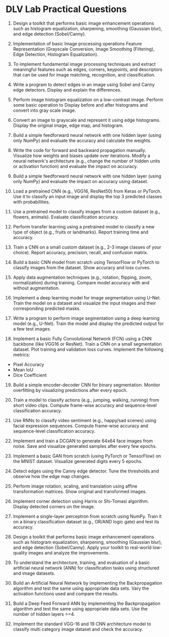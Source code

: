 # DLV Lab Practical Questions

1. Design a toolkit that performs basic image enhancement operations such as histogram equalization, sharpening, smoothing (Gaussian blur), and edge detection (Sobel/Canny).

2. Implementation of basic Image processing operations Feature Representation (Grayscale Conversion, Image Smoothing (Filtering), Edge Detection, Histogram Equalization).

3. To implement fundamental image processing techniques and extract meaningful features such as edges, corners, keypoints, and descriptors that can be used for image matching, recognition, and classification.

4. Write a program to detect edges in an image using Sobel and Canny edge detectors. Display and explain the differences.

5. Perform image histogram equalization on a low-contrast image. Perform some basic operation to Display before and after histograms and convert into gray scale image.

6. Convert an image to grayscale and represent it using edge histograms. Display the original image, edge map, and histogram.

7. Build a simple feedforward neural network with one hidden layer (using only NumPy) and evaluate the accuracy and calculate the weights.

8. Write the code for forward and backward propagation manually. Visualize how weights and biases update over iterations. Modify a neural network's architecture (e.g., change the number of hidden units or activation function) and evaluate the impact on accuracy.

9. Build a simple feedforward neural network with one hidden layer (using only NumPy) and evaluate the impact on accuracy using dataset.

10. Load a pretrained CNN (e.g., VGG16, ResNet50) from Keras or PyTorch. Use it to classify an input image and display the top 3 predicted classes with probabilities.

11. Use a pretrained model to classify images from a custom dataset (e.g., flowers, animals). Evaluate classification accuracy.

12. Perform transfer learning using a pretrained model to classify a new type of object (e.g., fruits or landmarks). Report training time and accuracy.

13. Train a CNN on a small custom dataset (e.g., 2-3 image classes of your choice). Report accuracy, precision, recall, and confusion matrix.

14. Build a basic CNN model from scratch using TensorFlow or PyTorch to classify images from the dataset. Show accuracy and loss curves.

15. Apply data augmentation techniques (e.g., rotation, flipping, zoom, normalization) during training. Compare model accuracy with and without augmentation.

16. Implement a deep learning model for image segmentation using U-Net. Train the model on a dataset and visualize the input images and their corresponding predicted masks.

17. Write a program to perform image segmentation using a deep learning model (e.g., U-Net). Train the model and display the predicted output for a few test images.

18. Implement a basic Fully Convolutional Network (FCN) using a CNN backbone (like VGG16 or ResNet). Train a CNN on a small segmentation dataset. Plot training and validation loss curves. Implement the following metrics:

- Pixel Accuracy
- Mean IoU
- Dice Coefficient

19. Build a simple encoder-decoder CNN for binary segmentation. Monitor overfitting by visualizing predictions after every epoch.

20. Train a model to classify actions (e.g., jumping, walking, running) from short video clips. Compute frame-wise accuracy and sequence-level classification accuracy.

21. Use RNNs to classify video sentiment (e.g., happy/sad scenes) using facial expression sequences. Compute frame-wise accuracy and sequence-level classification accuracy.

22. Implement and train a DCGAN to generate 64x64 face images from noise. Save and visualize generated samples after every few epochs.

23. Implement a basic GAN from scratch (using PyTorch or TensorFlow) on the MNIST dataset. Visualize generated digits every 5 epochs.

24. Detect edges using the Canny edge detector. Tune the thresholds and observe how the edge map changes.

25. Perform image rotation, scaling, and translation using affine transformation matrices. Show original and transformed images.

26. Implement corner detection using Harris or Shi-Tomasi algorithm. Display detected corners on the image.

27. Implement a single-layer perceptron from scratch using NumPy. Train it on a binary classification dataset (e.g., OR/AND logic gate) and test its accuracy.

28. Design a toolkit that performs basic image enhancement operations such as histogram equalization, sharpening, smoothing (Gaussian blur), and edge detection (Sobel/Canny). Apply your toolkit to real-world low-quality images and analyze the improvements.

29. To understand the architecture, training, and evaluation of a basic artificial neural network (ANN) for classification tasks using structured and image datasets.

30. Build an Artificial Neural Network by implementing the Backpropagation algorithm and test the same using appropriate data sets. Vary the activation functions used and compare the results.

31. Build a Deep Feed Forward ANN by implementing the Backpropagation algorithm and test the same using appropriate data sets. Use the number of hidden layers >=4.

32. Implement the standard VGG-16 and 19 CNN architecture model to classify multi category image dataset and check the accuracy.

